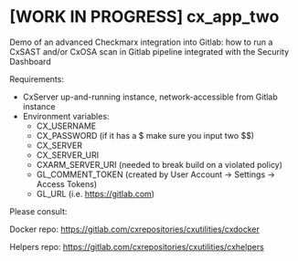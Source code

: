 # [WORK IN PROGRESS] cx_app_two

Demo of an advanced Checkmarx integration into Gitlab: how to run a CxSAST and/or CxOSA scan in Gitlab pipeline integrated with the Security Dashboard

Requirements: 
- CxServer up-and-running instance, network-accessible from Gitlab instance 
- Environment variables:
    - CX_USERNAME
    - CX_PASSWORD (if it has a $ make sure you input two $$)
    - CX_SERVER
    - CX_SERVER_URI
    - CXARM_SERVER_URI (needed to break build on a violated policy)
    - GL_COMMENT_TOKEN (created by User Account -> Settings -> Access Tokens)
    - GL_URL (i.e. https://gitlab.com)


Please consult:

Docker repo: https://gitlab.com/cxrepositories/cxutilities/cxdocker

Helpers repo: https://gitlab.com/cxrepositories/cxutilities/cxhelpers


